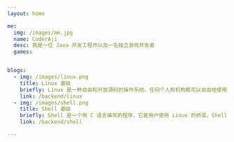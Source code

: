 ```yaml
---
layout: home

me:
  img: /images/me.jpg
  name: CoderAji
  desc: 我是一位 Java 开发工程师以及一名独立游戏开发者
  games:


blogs:
  - img: /images/linux.png
    title: Linux 基础
    briefly: Linux 是一种自由和开放源码的操作系统。任何个人和机构都可以自由地使用 Linux 的所有底层源代码，也可以自由地修改和再发布。
    link: /backend/linux
  - img: /images/shell.png
    title: Shell 基础
    briefly: Shell 是一个用 C 语言编写的程序，它是用户使用 Linux 的桥梁。Shell 既是一种命令语言，又是一种程序设计语言。通过 Shell 用户可以访问操作系统内核的服务。
    link: /backend/shell

---
```


<Home/>